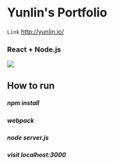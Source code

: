 Yunlin's Portfolio
=====================

`Link` http://yunlin.io/

### React + Node.js

![](http://i.imgur.com/ymBlmNB.png?1)

How to run
--------

##### npm install
##### webpack
##### node server.js
##### visit localhost:3000
